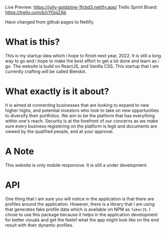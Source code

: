 Live Preview: https://jolly-goldstine-1fcbd3.netlify.app/ 
Trello Sprint Board: https://trello.com/b/cYGiqZAb

Have changed from github pages to Netlify.

# What is this?
This is my startup idea which i hope to finish next year, 2022. It is still a long way to go and i hope to make the best effort to get a lot done and learn as i go. The website is build on ReactJS, and Vanilla CSS. This startup that I am currently crafting will be called Blendot.

# What exactly is it about?
It is aimed at connecting businesses that are looking to expand to new higher highs, and potential investors who look to take on new opportunities to diversify their portfolios. We aim to be the platform that has everything within one's reach. Security is at the forefront of our concerns as we make sure every business registering on the platform is legit and documents are viewed by the qualified people, and at your approval.

# A Note
This website is only mobile responsive. It is still a under development.

# API
One thing that I am sure you will notice in the application is that there are profiles around the application. However, there is a library that I am using that generates fake profile data which is available on NPM as `fakerJS`. I chose to use this package because it helps in the application development for better visuals and get the feelof what the app might look like on the end result with their dynamic profiles.
